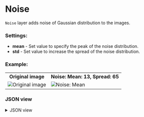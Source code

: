 # Noise

`Noise` layer adds noise of Gaussian distribution to the images.

### Settings:

- **mean** - Set value to specify the peak of the noise distribution.
- **std** - Set value to increase the spread of the noise distribution.

### Example:

<table>
<tr>
<td style="text-align:center"><strong>Original image</strong></td>
<td style="text-align:center"><strong>Noise: Mean: 13, Spread: 65</strong></td>
</tr>
<tr>
<td> <img src="https://github.com/supervisely-ecosystem/dtl-v2/assets/79905215/22476d1c-684b-4ce0-9675-ba5fc5b34370" alt="Original image" /> </td>
<td> <img src="https://github.com/supervisely-ecosystem/dtl-v2/assets/79905215/6005c07c-8f5f-41da-8e69-c415c6191f58" alt="Noise: Mean" /> </td>
</tr>
</table>

### JSON view

<details>
  <summary>JSON view</summary>
<pre>
{
  "action": "noise",
  "src": ["$data_5"],
  "dst": "$noise_10",
  "settings": {
    "mean": 13,
    "std": 65
  }
}
</pre>
</details>
